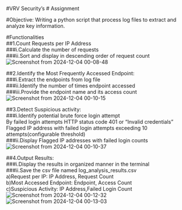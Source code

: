 #VRV Security’s # Assignment

#Objective: Writing a python script that process log files to extract and analyze key information.  

#Functionalities  
##1.Count Requests per IP Address  
###i.Calculate the number of requests  
###ii.Sort and display in descending order of request count  
![Screenshot from 2024-12-04 00-08-48](https://github.com/user-attachments/assets/10d11b57-32bb-4ea9-8461-7e3b199dc7e6)


##2.Identify the Most Frequently Accessed Endpoint:  
###i.Extract the endpoints from log file  
###ii.Identify the number of times endpoint accessed  
###iii.Provide the endpoint name and its access count  
![Screenshot from 2024-12-04 00-10-15](https://github.com/user-attachments/assets/f157f1b7-8b52-45eb-8dac-5206c85de7d8)


##3.Detect Suspicious activity:  
###i.Identify potential brute force login attempt  
	By failed login attempts HTTP status code 401 or “Invalid credentials”  
	Flagged IP address with failed login attempts exceeding 10 attempts(configurable threshold)  
###ii.Display Flagged IP addresses with failed login counts  
![Screenshot from 2024-12-04 00-10-37](https://github.com/user-attachments/assets/c64c1e2b-5b7f-4812-8cd6-7c8de98abe00)


##4.Output Results:  
###i.Display the results in organized manner in the terminal  
###ii.Save the csv file named log_analysis_results.csv  
	a)Request per IP: IP Address, Request Count  
	b)Most Accessed Endpoint: Endpoint, Access Count  
	c)Suspicious Activity: IP Address,Failed Login Count  
 ![Screenshot from 2024-12-04 00-12-32](https://github.com/user-attachments/assets/a984e4db-3638-4ebb-8197-1659b9f4a753)
 ![Screenshot from 2024-12-04 00-13-03](https://github.com/user-attachments/assets/0adfecc5-2cc4-4677-99f6-7a131a846358)



	


